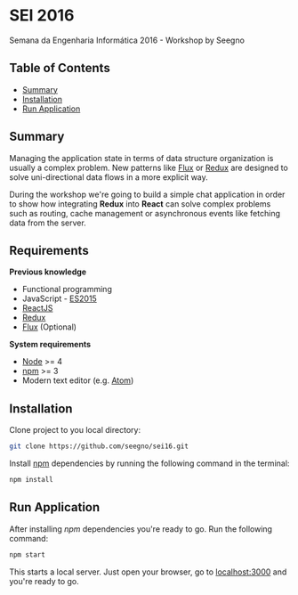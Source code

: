 # SEI 2016

Semana da Engenharia Informática 2016 - Workshop by Seegno

## Table of Contents
 - [Summary](https://github.com/seegno/sei16#summary)
 - [Installation](https://github.com/seegno/sei16#installation)
 - [Run Application](https://github.com/seegno/sei16#run-application)

## Summary

Managing the application state in terms of data structure organization is usually a complex problem. New patterns like [Flux](https://facebook.github.io/flux/) or [Redux](http://rackt.org/redux/docs/introduction/) are designed to solve uni-directional data flows in a more explicit way.

During the workshop we're going to build a simple chat application in order to show how integrating **Redux** into **React** can solve complex problems such as routing, cache management or asynchronous events like fetching data from the server.

## Requirements

**Previous knowledge**
- Functional programming
- JavaScript - [ES2015](https://babeljs.io/docs/learn-es2015/)
- [ReactJS](https://facebook.github.io/react/docs/getting-started.html)
- [Redux](http://redux.js.org/)
- [Flux](https://facebook.github.io/flux/docs/overview.html#content) (Optional)

**System requirements**
- [Node](https://nodejs.org/en/) >= 4
- [npm](https://www.npmjs.com/) >= 3
- Modern text editor (e.g. [Atom](https://atom.io/))

## Installation

Clone project to you local directory:

```sh
git clone https://github.com/seegno/sei16.git
```

Install [npm](https://www.npmjs.com/) dependencies by running the following command in the terminal:

```sh
npm install
```

## Run Application

After installing _npm_ dependencies you're ready to go. Run the following command:

```sh
npm start
```

This starts a local server. Just open your browser, go to [localhost:3000](http://localhost:3000) and you're ready to go.
